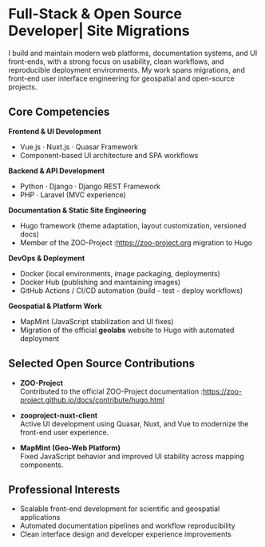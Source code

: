 # Full-Stack & Open Source Developer| Site Migrations

I build and maintain modern web platforms, documentation systems, and UI front-ends, with a strong focus on usability, clean workflows, and reproducible deployment environments. My work spans migrations, and front-end user interface engineering for geospatial and open-source projects.

## Core Competencies

**Frontend & UI Development**
- Vue.js · Nuxt.js · Quasar Framework
- Component-based UI architecture and SPA workflows

**Backend & API Development**
- Python · Django · Django REST Framework
- PHP · Laravel (MVC experience)

**Documentation & Static Site Engineering**
- Hugo framework (theme adaptation, layout customization, versioned docs)
- Member of the ZOO-Project :https://zoo-project.org migration to Hugo

**DevOps & Deployment**
- Docker (local environments, image packaging, deployments)
- Docker Hub (publishing and maintaining images)
- GitHub Actions / CI/CD automation (build - test - deploy workflows)

**Geospatial & Platform Work**
- MapMint (JavaScript stabilization and UI fixes)
- Migration of the official **geolabs** website to Hugo with automated deployment

## Selected Open Source Contributions

- **ZOO-Project**  
  Contributed to the official ZOO-Project documentation :https://zoo-project.github.io/docs/contribute/hugo.html

- **zooproject-nuxt-client**  
  Active UI development using Quasar, Nuxt, and Vue to modernize the front-end user experience.

- **MapMint (Geo-Web Platform)**  
  Fixed JavaScript behavior and improved UI stability across mapping components.

## Professional Interests

- Scalable front-end development for scientific and geospatial applications
- Automated documentation pipelines and workflow reproducibility
- Clean interface design and developer experience improvements

<!--
**anushacs-dell/anushacs-dell** is a ✨ _special_ ✨ repository because its `README.md` (this file) appears on your GitHub profile.

Here are some ideas to get you started:

- 🔭 I’m currently working on ...
- 🌱 I’m currently learning ...
- 👯 I’m looking to collaborate on ...
- 🤔 I’m looking for help with ...
- 💬 Ask me about ...
- 📫 How to reach me: ...
- 😄 Pronouns: ...
- ⚡ Fun fact: ...
-->
